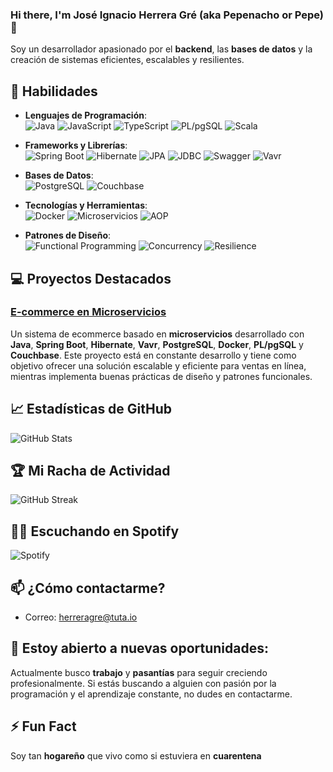 ### Hi there, I'm José Ignacio Herrera Gré (aka Pepenacho or Pepe) 👋

Soy un desarrollador apasionado por el **backend**, las **bases de datos** y la creación de sistemas eficientes, escalables y resilientes.

## 🚀 Habilidades

- **Lenguajes de Programación**:  
  ![Java](https://img.shields.io/badge/Java-F8DC75?style=for-the-badge&logo=java&logoColor=black) ![JavaScript](https://img.shields.io/badge/JavaScript-F7DF1E?style=for-the-badge&logo=javascript&logoColor=black) ![TypeScript](https://img.shields.io/badge/TypeScript-3178C6?style=for-the-badge&logo=typescript&logoColor=white) ![PL/pgSQL](https://img.shields.io/badge/PL%2FpgSQL-336791?style=for-the-badge&logo=postgresql&logoColor=white) ![Scala](https://img.shields.io/badge/Scala-DC322F?style=for-the-badge&logo=scala&logoColor=white)

- **Frameworks y Librerías**:  
  ![Spring Boot](https://img.shields.io/badge/Spring_Boot-6DB33F?style=for-the-badge&logo=springboot&logoColor=white) ![Hibernate](https://img.shields.io/badge/Hibernate-6F4F37?style=for-the-badge&logo=hibernate&logoColor=white) ![JPA](https://img.shields.io/badge/JPA-6DB33F?style=for-the-badge&logo=java&logoColor=white) ![JDBC](https://img.shields.io/badge/JDBC-007396?style=for-the-badge&logo=java&logoColor=white) ![Swagger](https://img.shields.io/badge/Swagger-85EA2D?style=for-the-badge&logo=swagger&logoColor=black) ![Vavr](https://img.shields.io/badge/Vavr-00B3A3?style=for-the-badge&logo=java&logoColor=white)

- **Bases de Datos**:  
  ![PostgreSQL](https://img.shields.io/badge/PostgreSQL-336791?style=for-the-badge&logo=postgresql&logoColor=white) ![Couchbase](https://img.shields.io/badge/Couchbase-730D39?style=for-the-badge&logo=couchbase&logoColor=white)

- **Tecnologías y Herramientas**:  
  ![Docker](https://img.shields.io/badge/-Docker-2496ED?style=flat-square&logo=docker&logoColor=white) ![Microservicios](https://img.shields.io/badge/-Microservices-4D79FE?style=flat-square&logo=microservices&logoColor=white) ![AOP](https://img.shields.io/badge/-AOP-9B9B9B?style=flat-square&logo=java&logoColor=white)

- **Patrones de Diseño**:  
  ![Functional Programming](https://img.shields.io/badge/Functional_Programming-57A0D1?style=for-the-badge&logo=python&logoColor=white) ![Concurrency](https://img.shields.io/badge/Concurrency-FF6200?style=for-the-badge&logo=java&logoColor=white) ![Resilience](https://img.shields.io/badge/Resilience-3C9CD7?style=for-the-badge&logo=java&logoColor=white)

## 💻 Proyectos Destacados

### [E-commerce en Microservicios](https://github.com/miusuario/ecommerce)  
Un sistema de ecommerce basado en **microservicios** desarrollado con **Java**, **Spring Boot**, **Hibernate**, **Vavr**, **PostgreSQL**, **Docker**, **PL/pgSQL** y **Couchbase**. Este proyecto está en constante desarrollo y tiene como objetivo ofrecer una solución escalable y eficiente para ventas en línea, mientras implementa buenas prácticas de diseño y patrones funcionales.

## 📈 Estadísticas de GitHub
![GitHub Stats](https://github-readme-stats.vercel.app/api?username=DexioTelio&show_icons=true&theme=radical)

## 🏆 Mi Racha de Actividad
![GitHub Streak](https://gitstreak.vercel.app/streaks/DexioTelio?theme=radical)

## 🧑‍🎤 Escuchando en Spotify
![Spotify](https://spotify-github-profile.vercel.app/api/view?uid=José%20Ignacio%20Herrera%20Gré&cover_image=true&theme=default&bar_color=53b14f&bar_color_cover=true)

## 📫 ¿Cómo contactarme?
- Correo: [herreragre@tuta.io](mailto:herreragre@tuta.io)

## 🌱 Estoy abierto a nuevas oportunidades:
Actualmente busco **trabajo** y **pasantías** para seguir creciendo profesionalmente. Si estás buscando a alguien con pasión por la programación y el aprendizaje constante, no dudes en contactarme.

## ⚡ Fun Fact
Soy tan **hogareño** que vivo como si estuviera en **cuarentena**
